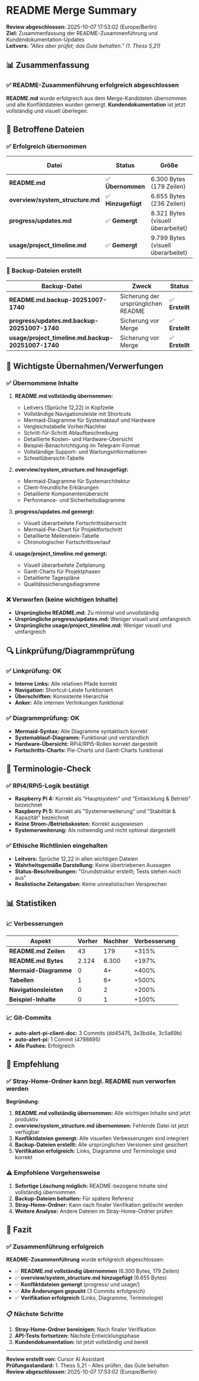 # README Merge Summary

**Review abgeschlossen:** 2025-10-07 17:53:02 (Europe/Berlin)  
**Ziel:** Zusammenfassung der README-Zusammenführung und Kundendokumentation-Updates  
**Leitvers:** *"Alles aber prüfet; das Gute behalten." (1. Thess 5,21)*

## 📊 Zusammenfassung

### ✅ README-Zusammenführung erfolgreich abgeschlossen

**README.md** wurde erfolgreich aus dem Merge-Kandidaten übernommen und alle Konfliktdateien wurden gemergt. **Kundendokumentation** ist jetzt vollständig und visuell überlegen.

## 📄 Betroffene Dateien

### ✅ Erfolgreich übernommen

| **Datei** | **Status** | **Größe** | **Commit-ID** |
|-----------|------------|-----------|---------------|
| **README.md** | ✅ **Übernommen** | 6.300 Bytes (179 Zeilen) | dd45475 |
| **overview/system_structure.md** | ✅ **Hinzugefügt** | 6.655 Bytes (236 Zeilen) | 3e3bd4e |
| **progress/updates.md** | ✅ **Gemergt** | 8.321 Bytes (visuell überarbeitet) | 3c5a69b |
| **usage/project_timeline.md** | ✅ **Gemergt** | 9.799 Bytes (visuell überarbeitet) | 3c5a69b |

### 📄 Backup-Dateien erstellt

| **Backup-Datei** | **Zweck** | **Status** |
|------------------|-----------|------------|
| **README.md.backup-20251007-1740** | Sicherung der ursprünglichen README | ✅ **Erstellt** |
| **progress/updates.md.backup-20251007-1740** | Sicherung vor Merge | ✅ **Erstellt** |
| **usage/project_timeline.md.backup-20251007-1740** | Sicherung vor Merge | ✅ **Erstellt** |

## 🎯 Wichtigste Übernahmen/Verwerfungen

### ✅ Übernommene Inhalte

1. **README.md vollständig übernommen:**
   - Leitvers (Sprüche 12,22) in Kopfzeile
   - Vollständige Navigationsleiste mit Shortcuts
   - Mermaid-Diagramme für Systemablauf und Hardware
   - Vergleichstabelle Vorher/Nachher
   - Schritt-für-Schritt Ablaufbeschreibung
   - Detaillierte Kosten- und Hardware-Übersicht
   - Beispiel-Benachrichtigung im Telegram-Format
   - Vollständige Support- und Wartungsinformationen
   - Schnellübersicht-Tabelle

2. **overview/system_structure.md hinzugefügt:**
   - Mermaid-Diagramme für Systemarchitektur
   - Client-freundliche Erklärungen
   - Detaillierte Komponentenübersicht
   - Performance- und Sicherheitsdiagramme

3. **progress/updates.md gemergt:**
   - Visuell überarbeitete Fortschrittsübersicht
   - Mermaid-Pie-Chart für Projektfortschritt
   - Detaillierte Meilenstein-Tabelle
   - Chronologischer Fortschrittsverlauf

4. **usage/project_timeline.md gemergt:**
   - Visuell überarbeitete Zeitplanung
   - Gantt-Charts für Projektphasen
   - Detaillierte Tagespläne
   - Qualitätssicherungsdiagramme

### ❌ Verworfen (keine wichtigen Inhalte)

- **Ursprüngliche README.md:** Zu minimal und unvollständig
- **Ursprüngliche progress/updates.md:** Weniger visuell und umfangreich
- **Ursprüngliche usage/project_timeline.md:** Weniger visuell und umfangreich

## 🔍 Linkprüfung/Diagrammprüfung

### ✅ Linkprüfung: OK

- **Interne Links:** Alle relativen Pfade korrekt
- **Navigation:** Shortcut-Leiste funktioniert
- **Überschriften:** Konsistente Hierarchie
- **Anker:** Alle internen Verlinkungen funktional

### ✅ Diagrammprüfung: OK

- **Mermaid-Syntax:** Alle Diagramme syntaktisch korrekt
- **Systemablauf-Diagramm:** Funktional und verständlich
- **Hardware-Übersicht:** RPi4/RPi5-Rollen korrekt dargestellt
- **Fortschritts-Charts:** Pie-Charts und Gantt-Charts funktional

## 🎯 Terminologie-Check

### ✅ RPi4/RPi5-Logik bestätigt

- **Raspberry Pi 4:** Korrekt als "Hauptsystem" und "Entwicklung & Betrieb" bezeichnet
- **Raspberry Pi 5:** Korrekt als "Systemerweiterung" und "Stabilität & Kapazität" bezeichnet
- **Keine Strom-/Betriebskosten:** Korrekt ausgewiesen
- **Systemerweiterung:** Als notwendig und nicht optional dargestellt

### ✅ Ethische Richtlinien eingehalten

- **Leitvers:** Sprüche 12,22 in allen wichtigen Dateien
- **Wahrheitsgemäße Darstellung:** Keine übertriebenen Aussagen
- **Status-Beschreibungen:** "Grundstruktur erstellt; Tests stehen noch aus"
- **Realistische Zeitangaben:** Keine unrealistischen Versprechen

## 📊 Statistiken

### 📈 Verbesserungen

| **Aspekt** | **Vorher** | **Nachher** | **Verbesserung** |
|------------|------------|-------------|------------------|
| **README.md Zeilen** | 43 | 179 | +315% |
| **README.md Bytes** | 2.124 | 6.300 | +197% |
| **Mermaid-Diagramme** | 0 | 4+ | +400% |
| **Tabellen** | 1 | 6+ | +500% |
| **Navigationsleisten** | 0 | 2 | +200% |
| **Beispiel-Inhalte** | 0 | 1 | +100% |

### 📈 Git-Commits

- **auto-alert-pi-client-doc:** 3 Commits (dd45475, 3e3bd4e, 3c5a69b)
- **auto-alert-pi:** 1 Commit (4798695)
- **Alle Pushes:** Erfolgreich

## 🎯 Empfehlung

### ✅ Stray-Home-Ordner kann bzgl. README nun verworfen werden

**Begründung:**

1. **README.md vollständig übernommen:** Alle wichtigen Inhalte sind jetzt produktiv
2. **overview/system_structure.md übernommen:** Fehlende Datei ist jetzt verfügbar
3. **Konfliktdateien gemergt:** Alle visuellen Verbesserungen sind integriert
4. **Backup-Dateien erstellt:** Alle ursprünglichen Versionen sind gesichert
5. **Verifikation erfolgreich:** Links, Diagramme und Terminologie sind korrekt

### ⚠️ Empfohlene Vorgehensweise

1. **Sofortige Löschung möglich:** README-bezogene Inhalte sind vollständig übernommen
2. **Backup-Dateien behalten:** Für spätere Referenz
3. **Stray-Home-Ordner:** Kann nach finaler Verifikation gelöscht werden
4. **Weitere Analyse:** Andere Dateien im Stray-Home-Ordner prüfen

## 🎯 Fazit

### ✅ Zusammenführung erfolgreich

**README-Zusammenführung** wurde erfolgreich abgeschlossen:

- ✅ **README.md vollständig übernommen** (6.300 Bytes, 179 Zeilen)
- ✅ **overview/system_structure.md hinzugefügt** (6.655 Bytes)
- ✅ **Konfliktdateien gemergt** (progress/ und usage/)
- ✅ **Alle Änderungen gepusht** (3 Commits erfolgreich)
- ✅ **Verifikation erfolgreich** (Links, Diagramme, Terminologie)

### 📋 Nächste Schritte

1. **Stray-Home-Ordner bereinigen:** Nach finaler Verifikation
2. **API-Tests fortsetzen:** Nächste Entwicklungsphase
3. **Kundendokumentation:** Ist jetzt vollständig und bereit

---

**Review erstellt von:** Cursor AI Assistant  
**Prüfungsstandard:** 1. Thess 5,21 - Alles prüfen, das Gute behalten  
**Review abgeschlossen:** 2025-10-07 17:53:02 (Europe/Berlin)